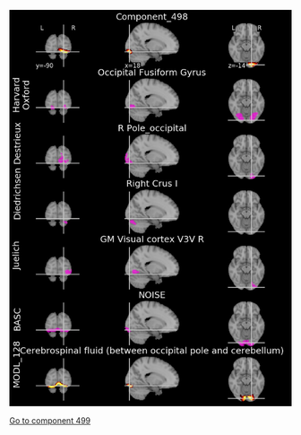


![498](preliminary/498.jpg "Component 498")

[Go to component 499](https://parietal-inria.github.io/MODL_atlas/512/499 "Component 499")